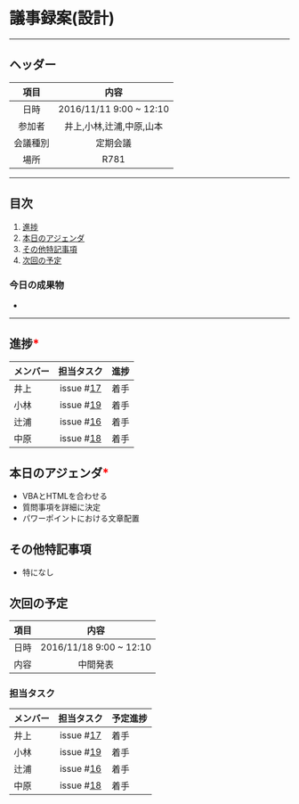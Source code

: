 # 議事録案(設計)
---
## ヘッダー
|項目|内容|
|:--:|:--:|
| 日時 | 2016/11/11  9:00 ~ 12:10|
| 参加者 | 井上,小林,辻浦,中原,山本 |
| 会議種別 | 定期会議 |
| 場所 | R781 |

---
## 目次
1. [進捗](#ProgressReport)
1. [本日のアジェンダ](#anchar1)
2. [その他特記事項](#anchar2)
5. [次回の予定](#anchar3)

### 今日の成果物
- 

---

## <div id="ProgressReport"/> 進捗<font color = "red">*</font>

| メンバー | 担当タスク | 進捗 |
| :-- | :--: | :-- |
| 井上 | issue #[17]() | 着手 |
| 小林 | issue #[19]() | 着手 |
| 辻浦 | issue #[16]() | 着手 |
| 中原 | issue #[18]() | 着手 |


## <div id="anchar1"/>本日のアジェンダ<font color = "red">*</font>
- VBAとHTMLを合わせる
- 質問事項を詳細に決定
- パワーポイントにおける文章配置


## <div id="anchar2"/>その他特記事項
- 特になし  

## <div id="anchar3"/>次回の予定
|項目|内容|
|:--:|:--:|
| 日時 | 2016/11/18  9:00 ~ 12:10|
| 内容 | 中間発表 |

### 担当タスク
| メンバー | 担当タスク | 予定進捗 |
| :-- | :--: | :-- |
| 井上 | issue #[17]() | 着手 |
| 小林 | issue #[19]() | 着手 |
| 辻浦 | issue #[16]() | 着手 |
| 中原 | issue #[18]() | 着手 |

